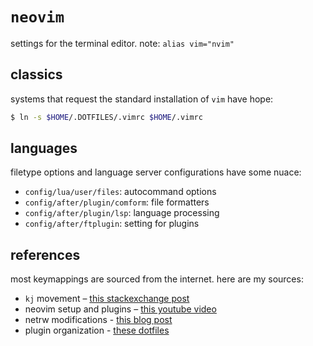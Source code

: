 # `neovim`

settings for the terminal editor. note: `alias vim="nvim"`

## classics

systems that request the standard installation of `vim` have hope:

```sh
$ ln -s $HOME/.DOTFILES/.vimrc $HOME/.vimrc
```

## languages

filetype options and language server configurations have some nuace:

- `config/lua/user/files`: autocommand options
- `config/after/plugin/comform`: file formatters
- `config/after/plugin/lsp`: language processing
- `config/after/ftplugin`: setting for plugins

## references

most keymappings are sourced from the internet. here are my sources:

- `kj` movement – [this stackexchange post](https://vi.stackexchange.com/a/18081)
- neovim setup and plugins – [this youtube video](https://youtu.be/w7i4amO_zaE)
- netrw modifications - [this blog post](https://vonheikemen.github.io/devlog/tools/using-netrw-vim-builtin-file-explorer/)
- plugin organization - [these dotfiles](https://github.com/caarlos0/dotfiles/blob/main/modules/neovim/default.nix)
